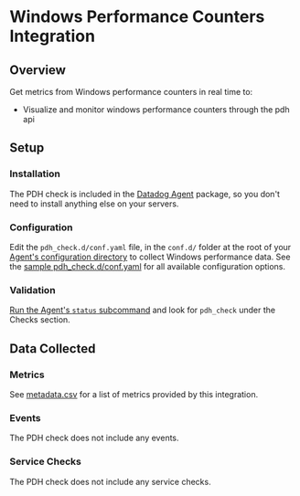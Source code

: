 # Windows Performance Counters Integration

## Overview

Get metrics from Windows performance counters in real time to:

* Visualize and monitor windows performance counters through the pdh api

## Setup
### Installation

The PDH check is included in the [Datadog Agent][1] package, so you don't need to install anything else on your servers.

### Configuration

Edit the `pdh_check.d/conf.yaml` file, in the `conf.d/` folder at the root of your [Agent's configuration directory][2] to collect Windows performance data. See the [sample pdh_check.d/conf.yaml][3] for all available configuration options.

### Validation

[Run the Agent's `status` subcommand][4] and look for `pdh_check` under the Checks section.

## Data Collected
### Metrics
See [metadata.csv][5] for a list of metrics provided by this integration.

### Events
The PDH check does not include any events.

### Service Checks
The PDH check does not include any service checks.


[1]: https://app.datadoghq.com/account/settings#agent
[2]: https://docs.datadoghq.com/agent/guide/agent-configuration-files/?tab=agentv6#agent-configuration-directory
[3]: https://github.com/DataDog/integrations-core/blob/master/pdh_check/datadog_checks/pdh_check/data/conf.yaml.example
[4]: https://docs.datadoghq.com/agent/guide/agent-commands/?tab=agentv6#agent-status-and-information
[5]: https://github.com/DataDog/integrations-core/blob/master/pdh_check/metadata.csv
